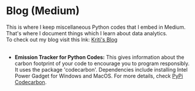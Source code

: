 # Blog (Medium)
This is where I keep miscellaneous Python codes that I embed in Medium. That's where I document things which I learn about data analytics. <br/> 
To check out my blog visit this lnk: [Kriti's Blog](https://medium.com/@b-kriti) <br/>
<br/>
* <b>Emission Tracker for Python Codes:</b> This gives information about the carbon footprint of your code to encourage you to program responsibly. It uses the package 'codecarbon'. Dependencies include installing Intel Power Gadget for Windows and MacOS. For more details, check [PyPi Codecarbon](https://pypi.org/project/codecarbon/).
